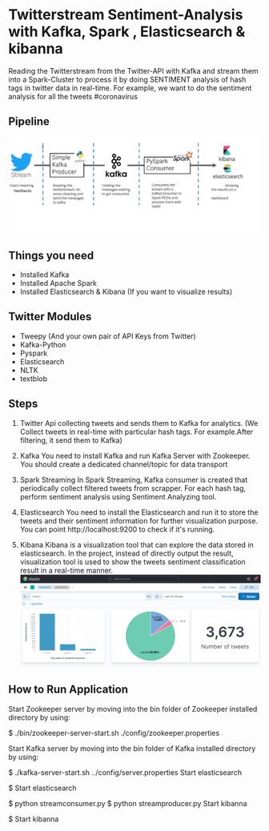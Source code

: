 # Twitterstream Sentiment-Analysis with Kafka, Spark , Elasticsearch & kibanna
Reading the Twitterstream from the Twitter-API with Kafka and stream them into a Spark-Cluster to process it by doing SENTIMENT analysis of hash tags in twitter data in real-time. For example, we want to do the sentiment analysis for all the tweets  #coronavirus

## Pipeline
![github-logo](https://github.com/nesrine378/sentiment-analysis-twitter/blob/main/pipeline.PNG )

## Things you need
- Installed  Kafka
- Installed Apache Spark
- Installed Elasticsearch & Kibana (If you want to visualize results)

## Twitter Modules

- Tweepy (And your own pair of API Keys from Twitter)
- Kafka-Python
- Pyspark
- Elasticsearch
- NLTK
- textblob
## Steps

1. Twitter Api
 collecting tweets and sends them to Kafka for analytics. 
(We Collect tweets in real-time with particular hash tags. For example.After filtering, it send them to Kafka)

2. Kafka
You need to install Kafka and run Kafka Server with Zookeeper. You should create a dedicated channel/topic for data transport

3. Spark Streaming
In Spark Streaming, Kafka consumer is created that periodically collect filtered tweets from scrapper. For each hash tag, perform sentiment analysis using Sentiment Analyzing tool.



4. Elasticsearch
You need to install the Elasticsearch and run it to store the tweets and their sentiment information for further visualization purpose.
You can point http://localhost:9200 to check if it's running.

5. Kibana
Kibana is a visualization tool that can explore the data stored in elasticsearch. In the project, instead of directly output the result, visualization tool is used to show the tweets sentiment classification result in a real-time manner. 
![github-logo](https://github.com/nesrine378/sentiment-analysis-twitter/blob/main/dashboard.png )

## How to Run Application
Start Zookeeper server by moving into the bin folder of Zookeeper installed directory by using:

$ ./bin/zookeeper-server-start.sh ./config/zookeeper.properties

Start Kafka server by moving into the bin folder of Kafka installed directory by using:

$ ./kafka-server-start.sh ../config/server.properties
Start elasticsearch

$ Start elasticsearch

$ python streamconsumer.py
$ python streamproducer.py 
Start kibanna 

$ Start kibanna 







